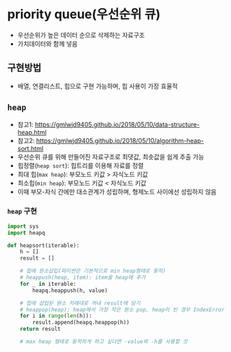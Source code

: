 # priority queue(우선순위 큐)
- 우선순위가 높은 데이터 순으로 삭제하는 자료구조
- 가치데이터와 함께 넣음 

## 구현방법
- 배열, 연결리스트, 힙으로 구현 가능하며, 힙 사용이 가장 효율적

## `heap`
- 참고1:  https://gmlwjd9405.github.io/2018/05/10/data-structure-heap.html
- 참고2: https://gmlwjd9405.github.io/2018/05/10/algorithm-heap-sort.html
- 우선순위 큐를 위해 만들어진 자료구조로 최댓값, 최솟값을 쉽게 추출 가능
- 힙정렬(`heap sort`): 힙트리를 이용해 자료를 정렬
- 최대 힙(`max heap`): 부모노드 키값 > 자식노드 키값
- 최소힙(`min heap`): 부모노드 키값 < 자식노드 키값
- 이때 부모-자식 간에만 대소관계가 성립하며, 형제노드 사이에선 성립하지 않음

### `heap` 구현
```python
import sys
import heapq

def heapsort(iterable):
    h = []
    result = []

    # 힙에 원소삽입(파이썬은 기본적으로 min heap형태로 동작)
    # heappush(heap, item): item을 heap에 추가
    for _ in iterable:
        heapq.heappush(h, value)

    # 힙에 삽입된 원소 차례대로 꺼내 result에 담기
    # heappop(heap): heap에서 가장 작은 원소 pop, heap이 빈 경우 IndexError
    for i in range(len(h)):
        result.append(heapq.heappop(h))
    return result

    # max heap 형태로 동작하게 하고 싶다면 -value와 -h를 사용할 것
```

